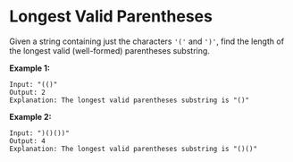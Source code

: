 # Longest Valid Parentheses

Given a string containing just the characters `'('` and `')'`, find the length of the longest valid (well-formed) parentheses substring.

__Example 1:__

```pseudo
Input: "(()"
Output: 2
Explanation: The longest valid parentheses substring is "()"
```

__Example 2:__

```pseudo
Input: ")()())"
Output: 4
Explanation: The longest valid parentheses substring is "()()"
```